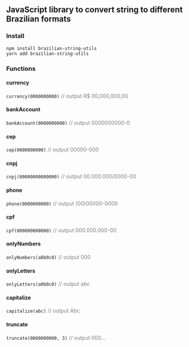 ## JavaScript library to convert string to different Brazilian formats

### Install

`npm install brazilian-string-utils` <br />
`yarn add brazilian-string-utils`

### Functions

#### currency

`currency(0000000000)`
<span style="color:gray">// output R$ 00,000,000,00</span>

#### bankAccount

`bankAccount(0000000000)`
<span style="color:gray">// output 0000000000-0</span>

#### cep

`cep(0000000000)`
<span style="color:gray">// output 00000-000</span>

#### cnpj

`cnpj(00000000000000)`
<span style="color:gray">// output 00.000.000/0000-00</span>

#### phone

`phone(0000000000)`
<span style="color:gray">// output (00)00000-0000</span>

#### cpf

`cpf(000000000000)`
<span style="color:gray">// output 000.000.000-00</span>

#### onlyNumbers

`onlyNumbers(a0b0c0)`
<span style="color:gray">// output 000</span>

#### onlyLetters

`onlyLetters(a0b0c0)`
<span style="color:gray">// output abc</span>

#### capitalize

`capitalize(abc)`
<span style="color:gray">// output Abc</span>

#### truncate

`truncate(0000000000, 3)`
<span style="color:gray">// output 000...</span>
